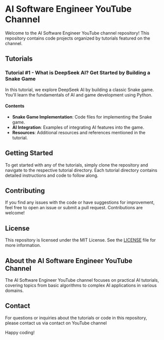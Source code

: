 # AI Software Engineer YouTube Channel

Welcome to the AI Software Engineer YouTube channel repository! This repository contains code projects organized by tutorials featured on the channel.

## Tutorials

### Tutorial #1 - What is DeepSeek AI? Get Started by Building a Snake Game

In this tutorial, we explore DeepSeek AI by building a classic Snake game. You'll learn the fundamentals of AI and game development using Python.

#### Contents

- **Snake Game Implementation**: Code files for implementing the Snake game.
- **AI Integration**: Examples of integrating AI features into the game.
- **Resources**: Additional resources and references mentioned in the tutorial.

## Getting Started

To get started with any of the tutorials, simply clone the repository and navigate to the respective tutorial directory. Each tutorial directory contains detailed instructions and code to follow along.

## Contributing

If you find any issues with the code or have suggestions for improvement, feel free to open an issue or submit a pull request. Contributions are welcome!

## License

This repository is licensed under the MIT License. See the [LICENSE](./LICENSE) file for more information.

## About the AI Software Engineer YouTube Channel

The AI Software Engineer YouTube channel focuses on practical AI tutorials, covering topics from basic algorithms to complex AI applications in various domains.

## Contact

For questions or inquiries about the tutorials or code in this repository, please contact us via contact on YouTube channel

Happy coding!
